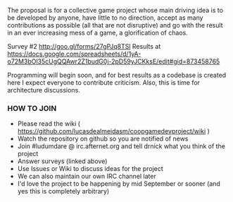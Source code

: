 The proposal is for a collective game project whose main driving idea is to be developed by anyone, have little to no direction, accept as many contributions as possible (all that are not disruptive) and go with the result in an ever increasing mess of a game, a glorification of chaos.

Survey #2 http://goo.gl/forms/27gPJq8TSl
Results at https://docs.google.com/spreadsheets/d/1yA-o72M3bOl35cUgQQAwr2Z1budG0j-2pD59yJCKksE/edit#gid=873458765

Programming will begin soon, and for best results as a codebase is created here I expect everyone to contribute criticism. Also, this is time for architecture discussions.

### HOW TO JOIN
* Please read the wiki ( https://github.com/lucasdealmeidasm/coopgamedevproject/wiki )
* Watch the repository on github so you are notified of news
* Join #ludumdare @ irc.afternet.org and tell drnick what you think of the project
* Answer surveys (linked above)
* Use Issues or Wiki to discuss ideas for the project
* We can also maintain our own IRC channel later
* I'd love the project to be happening by mid September or sooner (and yes this is completely arbitrary)
